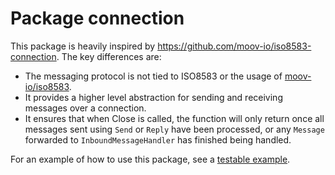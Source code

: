 # Package connection

This package is heavily inspired by https://github.com/moov-io/iso8583-connection.
The key differences are:

- The messaging protocol is not tied to ISO8583 or the usage of [moov-io/iso8583](https://github.com/moov-io/iso8583).
- It provides a higher level abstraction for sending and receiving messages over a connection.
- It ensures that when Close is called, the function will only return once all messages sent using `Send` or `Reply`
  have been processed, or any `Message` forwarded to `InboundMessageHandler` has finished being handled.

For an example of how to use this package, see a [testable example](./example_test.go).